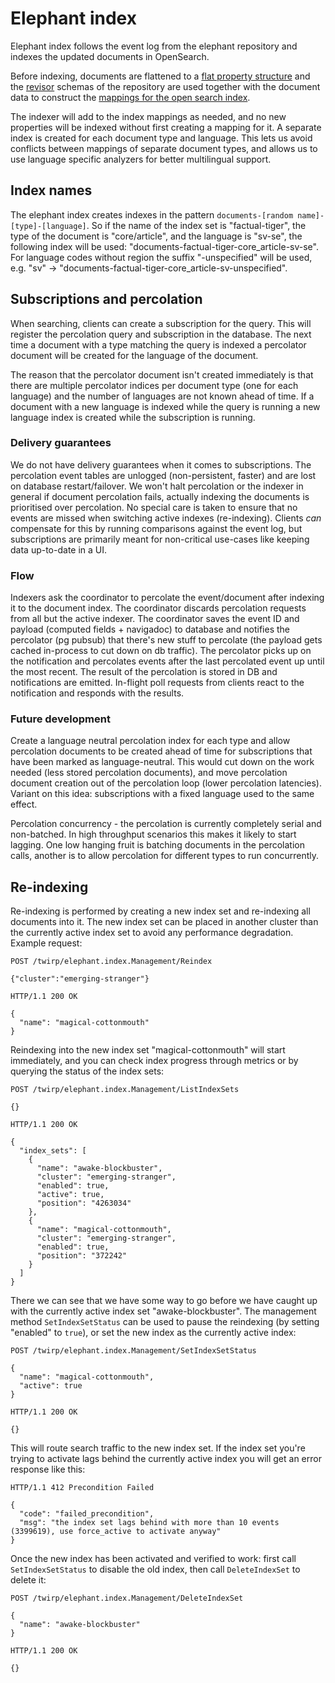# Elephant index

Elephant index follows the event log from the elephant repository and indexes the updated documents in OpenSearch.

Before indexing, documents are flattened to a [flat property structure](index/testdata/raw_1.values.json) and the [revisor](https://github.com/ttab/revisor) schemas of the repository are used together with the document data to construct the [mappings for the open search index](index/testdata/raw_1.mappings.json).

The indexer will add to the index mappings as needed, and no new properties will be indexed without first creating a mapping for it. A separate index is created for each document type and language. This lets us avoid conflicts between mappings of separate document types, and allows us to use language specific analyzers for better multilingual support.

## Index names

The elephant index creates indexes in the pattern `documents-[random name]-[type]-[language]`. So if the name of the index set is "factual-tiger", the type of the document is "core/article", and the language is "sv-se", the following index will be used: "documents-factual-tiger-core_article-sv-se". For language codes without region the suffix "-unspecified" will be used, e.g. "sv" -> "documents-factual-tiger-core_article-sv-unspecified".

## Subscriptions and percolation

When searching, clients can create a subscription for the query. This will register the percolation query and subscription in the database. The next time a document with a type matching the query is indexed a percolator document will be created for the language of the document.

The reason that the percolator document isn't created immediately is that there are multiple percolator indices per document type (one for each language) and the number of languages are not known ahead of time. If a document with a new language is indexed while the query is running a new language index is created while the subscription is running.

### Delivery guarantees

We do not have delivery guarantees when it comes to subscriptions. The percolation event tables are unlogged (non-persistent, faster) and are lost on database restart/failover. We won't halt percolation or the indexer in general if document percolation fails, actually indexing the documents is prioritised over percolation. No special care is taken to ensure that no events are missed when switching active indexes (re-indexing). Clients _can_ compensate for this by running comparisons against the event log, but subscriptions are primarily meant for non-critical use-cases like keeping data up-to-date in a UI.

### Flow

Indexers ask the coordinator to percolate the event/document after indexing it to the document index. The coordinator discards percolation requests from all but the active indexer. The coordinator saves the event ID and payload (computed fields + navigadoc) to database and notifies the percolator (pg pubsub) that there's new stuff to percolate (the payload gets cached in-process to cut down on db traffic). The percolator picks up on the notification and percolates events after the last percolated event up until the most recent. The result of the percolation is stored in DB and notifications are emitted. In-flight poll requests from clients react to the notification and responds with the results.

### Future development

Create a language neutral percolation index for each type and allow percolation documents to be created ahead of time for subscriptions that have been marked as language-neutral. This would cut down on the work needed (less stored percolation documents), and move percolation document creation out of the percolation loop (lower percolation latencies). Variant on this idea: subscriptions with a fixed language used to the same effect.

Percolation concurrency - the percolation is currently completely serial and non-batched. In high throughput scenarios this makes it likely to start lagging. One low hanging fruit is batching documents in the percolation calls, another is to allow percolation for different types to run concurrently.

## Re-indexing

Re-indexing is performed by creating a new index set and re-indexing all documents into it. The new index set can be placed in another cluster than the currently active index set to avoid any performance degradation. Example request:

``` http
POST /twirp/elephant.index.Management/Reindex

{"cluster":"emerging-stranger"}

HTTP/1.1 200 OK

{
  "name": "magical-cottonmouth"
}
```

Reindexing into the new index set "magical-cottonmouth" will start immediately, and you can check index progress through metrics or by querying the status of the index sets:

``` http
POST /twirp/elephant.index.Management/ListIndexSets

{}

HTTP/1.1 200 OK

{
  "index_sets": [
    {
      "name": "awake-blockbuster",
      "cluster": "emerging-stranger",
      "enabled": true,
      "active": true,
      "position": "4263034"
    },
    {
      "name": "magical-cottonmouth",
      "cluster": "emerging-stranger",
      "enabled": true,
      "position": "372242"
    }
  ]
}
```

There we can see that we have some way to go before we have caught up with the currently active index set "awake-blockbuster". The management method `SetIndexSetStatus` can be used to pause the reindexing (by setting "enabled" to `true`), or set the new index as the currently active index:

``` http
POST /twirp/elephant.index.Management/SetIndexSetStatus

{
  "name": "magical-cottonmouth",
  "active": true
}

HTTP/1.1 200 OK

{}
```

This will route search traffic to the new index set. If the index set you're trying to activate lags behind the currently active index you will get an error response like this:

``` http
HTTP/1.1 412 Precondition Failed

{
  "code": "failed_precondition",
  "msg": "the index set lags behind with more than 10 events (3399619), use force_active to activate anyway"
}
```

Once the new index has been activated and verified to work: first call `SetIndexSetStatus` to disable the old index, then call `DeleteIndexSet` to delete it:

``` http
POST /twirp/elephant.index.Management/DeleteIndexSet

{
  "name": "awake-blockbuster"
}

HTTP/1.1 200 OK

{}
```
